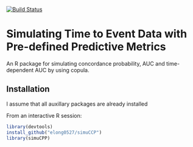 [![Build Status](https://travis-ci.org/elong0527/simuCCP.svg?branch=master)](https://travis-ci.org/elong0527/simuCCP)

Simulating Time to Event Data with Pre-defined Predictive Metrics
=========

An R package for simulating concordance probability, AUC and time-dependent AUC by using copula. 

## Installation ##

I assume that all auxillary packages are already installed

From an interactive R session:

```r
library(devtools)
install_github("elong0527/simuCCP")
library(simuCPP)
```

